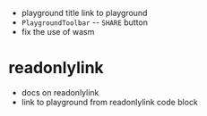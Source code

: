 - playground title link to playground
- `PlaygroundToolbar` -- `SHARE` button
- fix the use of wasm

# readonlylink

- docs on readonlylink
- link to playground from readonlylink code block

